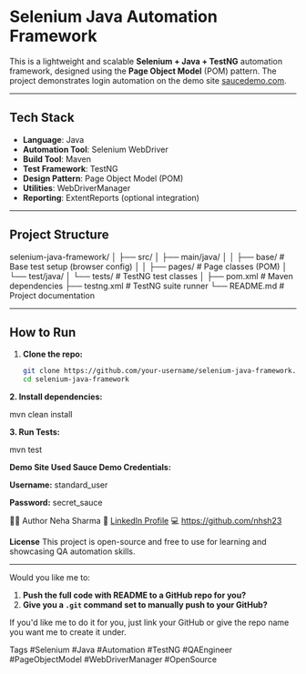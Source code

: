# Selenium Java Automation Framework

This is a lightweight and scalable **Selenium + Java + TestNG** automation framework, designed using the **Page Object Model** (POM) pattern. The project demonstrates login automation on the demo site [saucedemo.com](https://www.saucedemo.com).

---

## Tech Stack

- **Language**: Java  
- **Automation Tool**: Selenium WebDriver  
- **Build Tool**: Maven  
- **Test Framework**: TestNG  
- **Design Pattern**: Page Object Model (POM)  
- **Utilities**: WebDriverManager  
- **Reporting**: ExtentReports (optional integration)  

---

## Project Structure
selenium-java-framework/ │ ├── src/ │ ├── main/java/ │ │ ├── base/ # Base test setup (browser config) │ │ ├── pages/ # Page classes (POM) │ └── test/java/ │ └── tests/ # TestNG test classes │ ├── pom.xml # Maven dependencies ├── testng.xml # TestNG suite runner └── README.md # Project documentation


---

## How to Run

1. **Clone the repo:**
   ```bash
   git clone https://github.com/your-username/selenium-java-framework.git
   cd selenium-java-framework

**2. Install dependencies:**

mvn clean install

**3. Run Tests:**

mvn test

**Demo Site Used
Sauce Demo
Credentials:**

**Username:** standard_user

**Password:** secret_sauce

👨‍💻 Author
Neha Sharma
🔗 [LinkedIn Profile](https://www.linkedin.com/in/neha-sharma-0a0906148/)
💻 https://github.com/nhsh23 
 

**License**
This project is open-source and free to use for learning and showcasing QA automation skills.


---

Would you like me to:
1. **Push the full code with README to a GitHub repo for you?**  
2. **Give you a `.git` command set to manually push to your GitHub?**

If you'd like me to do it for you, just link your GitHub or give the repo name you want me to create it under.


Tags
#Selenium #Java #Automation #TestNG #QAEngineer #PageObjectModel #WebDriverManager #OpenSource











